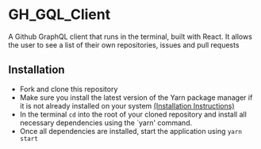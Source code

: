 # GH_GQL_Client

A Github GraphQL client that runs in the terminal, built with React. It allows the user to see a list of their own repositories, issues and pull requests 

## Installation
- Fork and clone this repository
- Make sure you install the latest version of the Yarn package manager if it is not already installed on your system [(Installation Instructions)](https://classic.yarnpkg.com/en/docs/install#mac-stable)
- In the terminal `cd` into the root of your cloned repository and install all necessary dependencies using the `yarn' command.
- Once all dependencies are installed, start the application using `yarn start`